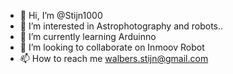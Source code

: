 - 👋 Hi, I’m @Stijn1000
- 👀 I’m interested in Astrophotography and robots..
- 🌱 I’m currently learning Arduinno
- 💞️ I’m looking to collaborate on Inmoov Robot
- 📫 How to reach me walbers.stijn@gmail.com

<!---
Stijn1000/Stijn1000 is a ✨ special ✨ repository because its `README.md` (this file) appears on your GitHub profile.
You can click the Preview link to take a look at your changes.
--->
